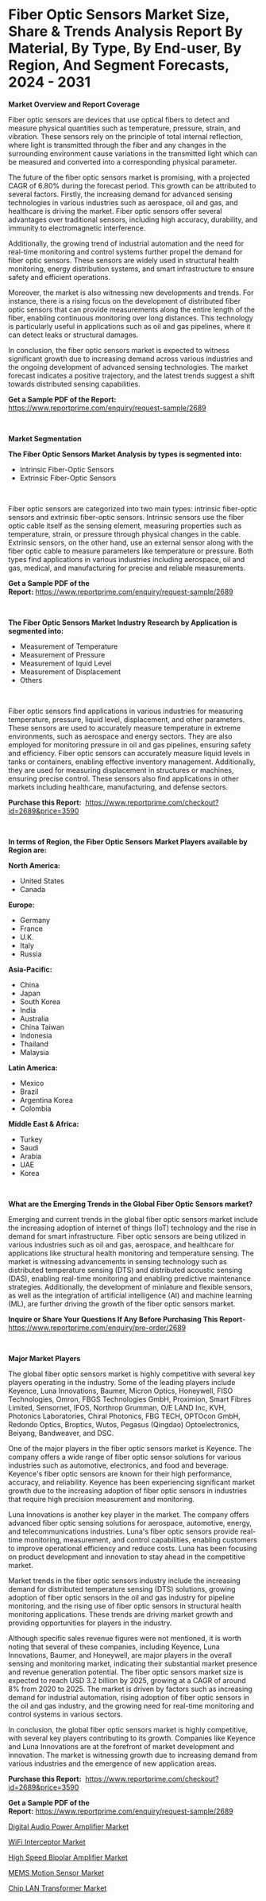 <p><h1>Fiber Optic Sensors Market Size, Share & Trends Analysis Report By Material, By Type, By End-user, By Region, And Segment Forecasts, 2024 - 2031</h1></p><p><strong>Market Overview and Report Coverage</strong></p>
<p><p>Fiber optic sensors are devices that use optical fibers to detect and measure physical quantities such as temperature, pressure, strain, and vibration. These sensors rely on the principle of total internal reflection, where light is transmitted through the fiber and any changes in the surrounding environment cause variations in the transmitted light which can be measured and converted into a corresponding physical parameter.</p><p>The future of the fiber optic sensors market is promising, with a projected CAGR of 6.80% during the forecast period. This growth can be attributed to several factors. Firstly, the increasing demand for advanced sensing technologies in various industries such as aerospace, oil and gas, and healthcare is driving the market. Fiber optic sensors offer several advantages over traditional sensors, including high accuracy, durability, and immunity to electromagnetic interference.</p><p>Additionally, the growing trend of industrial automation and the need for real-time monitoring and control systems further propel the demand for fiber optic sensors. These sensors are widely used in structural health monitoring, energy distribution systems, and smart infrastructure to ensure safety and efficient operations.</p><p>Moreover, the market is also witnessing new developments and trends. For instance, there is a rising focus on the development of distributed fiber optic sensors that can provide measurements along the entire length of the fiber, enabling continuous monitoring over long distances. This technology is particularly useful in applications such as oil and gas pipelines, where it can detect leaks or structural damages.</p><p>In conclusion, the fiber optic sensors market is expected to witness significant growth due to increasing demand across various industries and the ongoing development of advanced sensing technologies. The market forecast indicates a positive trajectory, and the latest trends suggest a shift towards distributed sensing capabilities.</p></p>
<p><strong>Get a Sample PDF of the Report:</strong> <a href="https://www.reportprime.com/enquiry/request-sample/2689">https://www.reportprime.com/enquiry/request-sample/2689</a></p>
<p>&nbsp;</p>
<p><strong>Market Segmentation</strong></p>
<p><strong>The Fiber Optic Sensors Market Analysis by types is segmented into:</strong></p>
<p><ul><li>Intrinsic Fiber-Optic Sensors</li><li>Extrinsic Fiber-Optic Sensors</li></ul></p>
<p>&nbsp;</p>
<p><p>Fiber optic sensors are categorized into two main types: intrinsic fiber-optic sensors and extrinsic fiber-optic sensors. Intrinsic sensors use the fiber optic cable itself as the sensing element, measuring properties such as temperature, strain, or pressure through physical changes in the cable. Extrinsic sensors, on the other hand, use an external sensor along with the fiber optic cable to measure parameters like temperature or pressure. Both types find applications in various industries including aerospace, oil and gas, medical, and manufacturing for precise and reliable measurements.</p></p>
<p><strong>Get a Sample PDF of the Report:</strong>&nbsp;<a href="https://www.reportprime.com/enquiry/request-sample/2689">https://www.reportprime.com/enquiry/request-sample/2689</a></p>
<p>&nbsp;</p>
<p><strong>The Fiber Optic Sensors Market Industry Research by Application is segmented into:</strong></p>
<p><ul><li>Measurement of Temperature</li><li>Measurement of Pressure</li><li>Measurement of Iquid Level</li><li>Measurement of Displacement</li><li>Others</li></ul></p>
<p>&nbsp;</p>
<p><p>Fiber optic sensors find applications in various industries for measuring temperature, pressure, liquid level, displacement, and other parameters. These sensors are used to accurately measure temperature in extreme environments, such as aerospace and energy sectors. They are also employed for monitoring pressure in oil and gas pipelines, ensuring safety and efficiency. Fiber optic sensors can accurately measure liquid levels in tanks or containers, enabling effective inventory management. Additionally, they are used for measuring displacement in structures or machines, ensuring precise control. These sensors also find applications in other markets including healthcare, manufacturing, and defense sectors.</p></p>
<p><strong>Purchase this Report:</strong>&nbsp; <a href="https://www.reportprime.com/checkout?id=2689&price=3590">https://www.reportprime.com/checkout?id=2689&price=3590</a></p>
<p>&nbsp;</p>
<p><strong>In terms of Region, the Fiber Optic Sensors Market Players available by Region are:</strong></p>
<p>
    <p> <strong> North America: </strong>
        <ul>
            <li>United States</li>
            <li>Canada</li>
        </ul>
        </p> 
    <p> <strong> Europe: </strong>
        <ul>
            <li>Germany</li>
            <li>France</li>
            <li>U.K.</li>
            <li>Italy</li>
            <li>Russia</li>
        </ul>
        </p> 
    <p> <strong> Asia-Pacific: </strong>
        <ul>
            <li>China</li>
            <li>Japan</li>
            <li>South Korea</li>
            <li>India</li>
            <li>Australia</li>
            <li>China Taiwan</li>
            <li>Indonesia</li>
            <li>Thailand</li>
            <li>Malaysia</li>
        </ul>
        </p> 
    <p> <strong> Latin America: </strong>
        <ul>
            <li>Mexico</li>
            <li>Brazil</li>
            <li>Argentina Korea</li>
            <li>Colombia</li>
        </ul>
        </p> 
    <p> <strong> Middle East & Africa: </strong>
        <ul>
            <li>Turkey</li>
            <li>Saudi</li>
            <li>Arabia</li>
            <li>UAE</li>
            <li>Korea</li>
        </ul>
    </p>
    </p>
<p>&nbsp;</p>
<p><strong>What are the Emerging Trends in the Global Fiber Optic Sensors market?</strong></p>
<p><p>Emerging and current trends in the global fiber optic sensors market include the increasing adoption of internet of things (IoT) technology and the rise in demand for smart infrastructure. Fiber optic sensors are being utilized in various industries such as oil and gas, aerospace, and healthcare for applications like structural health monitoring and temperature sensing. The market is witnessing advancements in sensing technology such as distributed temperature sensing (DTS) and distributed acoustic sensing (DAS), enabling real-time monitoring and enabling predictive maintenance strategies. Additionally, the development of miniature and flexible sensors, as well as the integration of artificial intelligence (AI) and machine learning (ML), are further driving the growth of the fiber optic sensors market.</p></p>
<p><strong>Inquire or Share Your Questions If Any Before Purchasing This Report</strong>- <a href="https://www.reportprime.com/enquiry/pre-order/2689">https://www.reportprime.com/enquiry/pre-order/2689</a></p>
<p>&nbsp;</p>
<p><strong>Major Market Players</strong></p>
<p><p>The global fiber optic sensors market is highly competitive with several key players operating in the industry. Some of the leading players include Keyence, Luna Innovations, Baumer, Micron Optics, Honeywell, FISO Technologies, Omron, FBGS Technologies GmbH, Proximion, Smart Fibres Limited, Sensornet, IFOS, Northrop Grumman, O/E LAND Inc, KVH, Photonics Laboratories, Chiral Photonics, FBG TECH, OPTOcon GmbH, Redondo Optics, Broptics, Wutos, Pegasus (Qingdao) Optoelectronics, Beiyang, Bandweaver, and DSC.</p><p>One of the major players in the fiber optic sensors market is Keyence. The company offers a wide range of fiber optic sensor solutions for various industries such as automotive, electronics, and food and beverage. Keyence's fiber optic sensors are known for their high performance, accuracy, and reliability. Keyence has been experiencing significant market growth due to the increasing adoption of fiber optic sensors in industries that require high precision measurement and monitoring.</p><p>Luna Innovations is another key player in the market. The company offers advanced fiber optic sensing solutions for aerospace, automotive, energy, and telecommunications industries. Luna's fiber optic sensors provide real-time monitoring, measurement, and control capabilities, enabling customers to improve operational efficiency and reduce costs. Luna has been focusing on product development and innovation to stay ahead in the competitive market.</p><p>Market trends in the fiber optic sensors industry include the increasing demand for distributed temperature sensing (DTS) solutions, growing adoption of fiber optic sensors in the oil and gas industry for pipeline monitoring, and the rising use of fiber optic sensors in structural health monitoring applications. These trends are driving market growth and providing opportunities for players in the industry.</p><p>Although specific sales revenue figures were not mentioned, it is worth noting that several of these companies, including Keyence, Luna Innovations, Baumer, and Honeywell, are major players in the overall sensing and monitoring market, indicating their substantial market presence and revenue generation potential. The fiber optic sensors market size is expected to reach USD 3.2 billion by 2025, growing at a CAGR of around 8% from 2020 to 2025. The market is driven by factors such as increasing demand for industrial automation, rising adoption of fiber optic sensors in the oil and gas industry, and the growing need for real-time monitoring and control systems in various sectors.</p><p>In conclusion, the global fiber optic sensors market is highly competitive, with several key players contributing to its growth. Companies like Keyence and Luna Innovations are at the forefront of market development and innovation. The market is witnessing growth due to increasing demand from various industries and the emergence of new application areas.</p></p>
<p><strong>Purchase this Report:</strong>&nbsp;&nbsp;<a href="https://www.reportprime.com/checkout?id=2689&price=3590">https://www.reportprime.com/checkout?id=2689&price=3590</a></p>
<p></p>
<p><strong>Get a Sample PDF of the Report:</strong>&nbsp;<a href="https://www.reportprime.com/enquiry/request-sample/2689">https://www.reportprime.com/enquiry/request-sample/2689</a></p>
<p><p><a href="https://github.com/deliacustodio40/Market-Research-Report-List-2/blob/main/digital-audio-power-amplifier-market.md">Digital Audio Power Amplifier Market</a></p><p><a href="https://github.com/dzharov81/Market-Research-Report-List-2/blob/main/wifi-interceptor-market.md">WiFi Interceptor Market</a></p><p><a href="https://github.com/scarol104/Market-Research-Report-List-2/blob/main/high-speed-bipolar-amplifier-market.md">High Speed Bipolar Amplifier Market</a></p><p><a href="https://github.com/maliyahmorrow6654/Market-Research-Report-List-2/blob/main/mems-motion-sensor-market.md">MEMS Motion Sensor Market</a></p><p><a href="https://github.com/abdelrhmankishk22/Market-Research-Report-List-2/blob/main/chip-lan-transformer-market.md">Chip LAN Transformer Market</a></p></p>